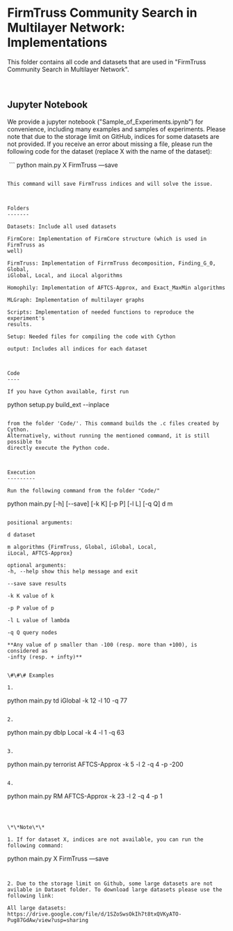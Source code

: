 FirmTruss Community Search in Multilayer Network: Implementations
================================================

This folder contains all code and datasets that are used in "FirmTruss Community
Search in Multilayer Network".

 

Jupyter Notebook
----------------

We provide a jupyter notebook ("Sample_of_Experiments.ipynb") for convenience,
including many examples and samples of experiments. Please note that due to the storage limit on GitHub, indices for some datasets are not provided. If you receive an error about missing a file, please run the following code for the dataset (replace X with the name of the dataset):

 ```
 python main.py X FirmTruss —save
 ```
 
 This command will save FirmTruss indices and will solve the issue.



Folders
-------

Datasets: Include all used datasets

FirmCore: Implementation of FirmCore structure (which is used in FirmTruss as
well)

FirmTruss: Implementation of FirrmTruss decomposition, Finding_G_0, Global,
iGlobal, Local, and iLocal algorithms

Homophily: Implementation of AFTCS-Approx, and Exact_MaxMin algorithms

MLGraph: Implementation of multilayer graphs

Scripts: Implementation of needed functions to reproduce the experiment's
results.

Setup: Needed files for compiling the code with Cython

output: Includes all indices for each dataset

 

Code
----

If you have Cython available, first run 

```
python setup.py build_ext --inplace
```

from the folder 'Code/'. This command builds the .c files created by Cython.
Alternatively, without running the mentioned command, it is still possible to
directly execute the Python code.

 

Execution
---------

Run the following command from the folder "Code/"

```
python main.py [-h] [--save] [-k K] [-p P] [-l L] [-q Q] d m 
```

positional arguments: 

d dataset 

m algorithms {FirmTruss, Global, iGlobal, Local,
iLocal, AFTCS-Approx}

optional arguments: 
-h, --help show this help message and exit 

--save save results 

-k K value of k 

-p P value of p 

-l L value of lambda 

-q Q query nodes

**Any value of p smaller than -100 (resp. more than +100), is considered as
-infty (resp. + infty)**


\#\#\# Examples

1.  

```
python main.py td iGlobal -k 12 -l 10 -q 77
```

2.  

```
python main.py dblp Local -k 4 -l 1 -q 63
```

3.  

```
python main.py terrorist AFTCS-Approx -k 5 -l 2 -q 4 -p -200
```

4.  

```
python main.py RM AFTCS-Approx -k 23 -l 2 -q 4 -p 1
```

 

\*\*Note\*\*

1. If for dataset X, indices are not available, you can run the following command:

   ```
   python main.py X FirmTruss —save
   ```


2. Due to the storage limit on Github, some large datasets are not avilable in Dataset folder. To download large datasets please use the following link:

   All large datasets: https://drive.google.com/file/d/1SZoSwsOkIh7t8txQVKyATO-Pug87GdAw/view?usp=sharing
   

